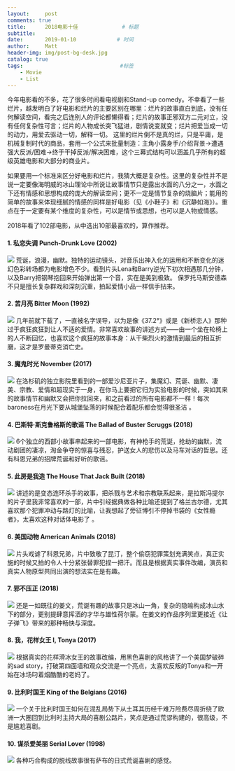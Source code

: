```yaml
---
layout:     post           
comments: true
title:      2018电影十佳              # 标题 
subtitle:   
date:       2019-01-10             # 时间
author:     Matt                   
header-img: img/post-bg-desk.jpg    
catalog: true                      
tags:                               #标签
    - Movie
    - List
---
```


今年电影看的不多，花了很多时间看电视剧和Stand-up comedy。不幸看了一些烂片，越发明白了好电影和烂片的主要区别在哪里：烂片的故事直白到底，没有任何解读空间，看完之后连别人的评论都懒得看；烂片的故事正邪双方二元对立，没有任何复杂性可言；烂片的人物成长突飞猛进，剧情说变就变；烂片把爱当成一切的动力，用爱去驱动一切，解释一切。 这里的烂片倒不是真的烂，只是平庸，是机械复制时代的商品，套用一个公式来批量制造：主角小露身手/介绍背景-\>遭遇强大反派/困难-\>终于干掉反派/解决困难，这个三幕式结构可以涵盖几乎所有的超级英雄电影和大部分的商业片。

如果要用一个标准来区分好电影和烂片，我猜大概是复杂性。这里的复杂性并不是说一定要像海明威的冰山理论中所说让故事情节只是露出水面的八分之一，水面之下还有情感和思想构成的庞大的解读空间；更不一定是情节复杂的烧脑片；能用的简单的故事来体现细腻的情感的同样是好电影（见《小鞋子》和《沉静如海》）。重点在于一定要有某个维度的复杂性，可以是情节或思想，也可以是人物或情感。

2018年看了102部电影，从中选出10部最喜欢的，算作推荐。

#### 1. 私恋失调 Punch-Drunk Love (2002)
![](https://i.imgur.com/asux67D.jpg)
荒诞，浪漫，幽默。独特的运动镜头，对音乐出神入化的运用和不断变化的迷幻色彩转场都为电影增色不少。看到片头Lena和Barry逆光下初次相遇那几分钟，以及Barry把钢琴抱回来开始弹出第一个音，实在是美到极致。 保罗托马斯安德森不只是擅长复杂群戏和深刻沉重，拍起爱情小品一样信手拈来。

#### 2. 苦月亮 Bitter Moon (1992)
![](https://i.imgur.com/CkhvJWc.jpg)
几年前就下载了，一直被名字误导，以为是像《37.2°》或是《新桥恋人》那种过于疯狂疯狂到让人不适的爱情。非常喜欢故事的讲述方式——由一个坐在轮椅上的人不断回忆，也喜欢这个疯狂的故事本身：从干柴烈火的激情到最后的相互折磨，这才是罗曼蒂克消亡史。

#### 3. 魔鬼时光 November (2017)
![](https://i.imgur.com/J8vkqEF.jpg)
在洛杉矶的独立影院里看到的一部爱沙尼亚片子，集魔幻、荒诞、幽默、凄美、宗教、爱情和超现实于一身，在你马上要把它归为实验电影的时候，突如其来的故事情节和幽默又会把你拉回来，和之前看过的所有电影都不一样！每次baroness在月光下要从城堡坠落的时候配合着配乐都会觉得很圣洁 。

#### 4. 巴斯特·斯克鲁格斯的歌谣 The Ballad of Buster Scruggs (2018)
![](https://i.imgur.com/OtQyTD6.jpg)
6个独立的西部小故事串起来的一部电影，有神枪手的荒诞，抢劫的幽默，流动剧团的凄凉，淘金争夺的惊喜与残忍，护送女人的悲伤以及马车对话的哲思。还有科恩兄弟的招牌荒诞和好听的歌谣。

#### 5. 此房是我造 The House That Jack Built (2018)
![](https://i.imgur.com/CN3fhK6.jpg)
讲述的是变态连环杀手的故事，把杀戮与艺术和宗教联系起来，是拉斯冯提尔的片子里我非常喜欢的一部，片中引经据典做各种比喻还提到了格兰古尔德，尤其喜欢那个犯罪冲动与路灯的比喻，让我想起了旁征博引不停掉书袋的《女性瘾者》，太喜欢这种对话体电影了 。

#### 6. 美国动物 American Animals (2018)
![](https://i.imgur.com/rsr9zdp.jpg)
片头戏谑了科恩兄弟，片中致敬了昆汀，整个偷窃犯罪策划充满笑点，真正实施的时候又拍的令人十分紧张替罪犯捏一把汗。而且是根据真实事件改编，演员和真实人物原型共同出演的想法实在是有趣。

#### 7. 邪不压正 (2018)
![](https://i.imgur.com/wiyrHWD.jpg)
还是一如既往的姜文，荒诞有趣的故事只是冰山一角，复杂的隐喻构成冰山水下的部分，更别提肆意挥洒的才华与雄性荷尔蒙。在姜文的作品序列里更接近《让子弹飞》带来的那种畅快与深度。

#### 8. 我，花样女王 I, Tonya (2017)
![](https://i.imgur.com/7IDtNlo.jpg)
根据真实的花样滑冰女王的故事改编，用黑色喜剧的风格讲了一个美国梦破碎的sad story，打破第四面墙和观众交流是一个亮点，太喜欢反叛的Tonya和一开始在冰场叼着烟酷酷的老妈了。

#### 9. 比利时国王 King of the Belgians (2016)
![](https://i.imgur.com/CpKNz7M.jpg)
一个关于比利时国王如何在混乱局势下从土耳其历经千难万险费尽周折绕了欧洲一大圈回到比利时主持大局的喜剧公路片，笑点是通过荒谬构建的，很高级，不是尴尬喜剧。

#### 10. 谋杀爱美丽 Serial Lover (1998)
![](https://i.imgur.com/NVj7T8B.jpg)
各种巧合构成的脱线故事很有萨布的日式荒诞喜剧的感觉。



